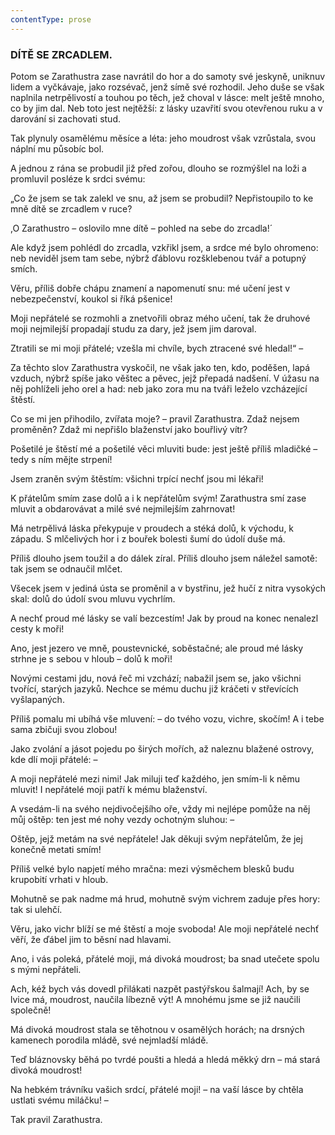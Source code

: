 ```yaml
---
contentType: prose
---
```


### DÍTĚ SE ZRCADLEM.

Potom se Zarathustra zase navrátil do hor a do samoty své jeskyně, uniknuv lidem a vyčkávaje, jako rozsévač, jenž símě své rozhodil. Jeho duše se však naplnila netrpělivostí a touhou po těch, jež choval v lásce: melt ještě mnoho, co by jim dal. Neb toto jest nejtěžší: z lásky uzavřití svou otevřenou ruku a v darování si zachovati stud.

Tak plynuly osamělému měsíce a léta: jeho moudrost však vzrůstala, svou náplní mu působíc bol. 

A jednou z rána se probudil již před zořou, dlouho se rozmýšlel na loži a promluvil posléze k srdci svému: 

„Co že jsem se tak zalekl ve snu, až jsem se probudil? Nepřistoupilo to ke mně dítě se zrcadlem v ruce? 

,O Zarathustro – oslovilo mne dítě – pohled na sebe do zrcadla!´

Ale když jsem pohlédl do zrcadla, vzkřikl jsem, a srdce mé bylo ohromeno: neb neviděl jsem tam sebe, nýbrž ďáblovu rozšklebenou tvář a potupný smích.

Věru, příliš dobře chápu znamení a napomenutí snu: mé učení jest v nebezpečenství, koukol si říká pšenice!

Moji nepřátelé se rozmohli a znetvořili obraz mého učení, tak že druhové moji nejmilejší propadají studu za dary, jež jsem jim daroval.

Ztratili se mi moji přátelé; vzešla mi chvíle, bych ztracené své hledal!“ –

Za těchto slov Zarathustra vyskočil, ne však jako ten, kdo, poděšen, lapá vzduch, nýbrž spíše jako věštec a pěvec, jejž přepadá nadšení. V úžasu na něj pohlíželi jeho orel a had: neb jako zora mu na tváři leželo vzcházející štěstí.

Co se mi jen přihodilo, zvířata moje? – pravil Zarathustra. Zdaž nejsem proměněn? Zdaž mi nepřišlo blaženství jako bouřlivý vítr?

Pošetilé je štěstí mé a pošetilé věci mluviti bude: jest ještě příliš mladičké – tedy s ním mějte strpení!

Jsem zraněn svým štěstím: všichni trpící nechť jsou mi lékaři!

K přátelům smím zase dolů a i k nepřátelům svým! Zarathustra smí zase mluvit a obdarovávat a milé své nejmilejším zahrnovat!

Má netrpělivá láska překypuje v proudech a stéká dolů, k východu, k západu. S mlčelivých hor i z bouřek bolesti šumí do údolí duše má.

Příliš dlouho jsem toužil a do dálek zíral. Příliš dlouho jsem náležel samotě: tak jsem se odnaučil mlčet.

Všecek jsem v jediná ústa se proměnil a v bystřinu, jež hučí z nitra vysokých skal: dolů do údolí svou mluvu vychrlím.

A nechť proud mé lásky se valí bezcestím! Jak by proud na konec nenalezl cesty k moři!

Ano, jest jezero ve mně, poustevnické, soběstačné; ale proud mé lásky strhne je s sebou v hloub – dolů k moři!

Novými cestami jdu, nová řeč mi vzchází; nabažil jsem se, jako všichni tvořící, starých jazyků. Nechce se mému duchu již kráčeti v střevících vyšlapaných.

Příliš pomalu mi ubíhá vše mluvení: – do tvého vozu, vichre, skočím! A i tebe sama zbičuji svou zlobou!

Jako zvolání a jásot pojedu po širých mořích, až naleznu blažené ostrovy, kde dlí moji přátelé: –

A moji nepřátelé mezi nimi! Jak miluji teď každého, jen smím-li k němu mluvit! I nepřátelé moji patří k mému blaženství.

A vsedám-li na svého nejdivočejšího oře, vždy mi nejlépe pomůže na něj můj oštěp: ten jest mé nohy vezdy ochotným sluhou: –

Oštěp, jejž metám na své nepřátele! Jak děkuji svým nepřátelům, že jej konečně metati smím!

Příliš velké bylo napjetí mého mračna: mezi výsměchem blesků budu krupobití vrhati v hloub.

Mohutně se pak nadme má hrud, mohutně svým vichrem zaduje přes hory: tak si ulehčí.

Věru, jako vichr blíží se mé štěstí a moje svoboda! Ale moji nepřátelé nechť věří, že ďábel jim to běsní nad hlavami.

Ano, i vás poleká, přátelé moji, má divoká moudrost; ba snad utečete spolu s mými nepřáteli.

Ach, kéž bych vás dovedl přilákati nazpět pastýřskou šalmají! Ach, by se lvice má, moudrost, naučila líbezně výt! A mnohému jsme se již naučili společně!

Má divoká moudrost stala se těhotnou v osamělých horách; na drsných kamenech porodila mládě, své nejmladší mládě.

Teď bláznovsky běhá po tvrdé poušti a hledá a hledá měkký drn – má stará divoká moudrost!

Na hebkém trávníku vašich srdcí, přátelé moji! – na vaší lásce by chtěla ustlati svému miláčku! –

  

Tak pravil Zarathustra.
